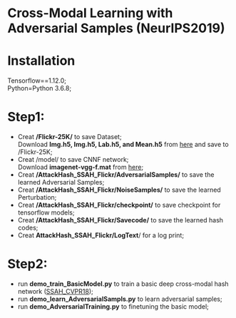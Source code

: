 # Cross-Modal Learning with Adversarial Samples (NeurIPS2019)

Installation
=====
Tensorflow==1.12.0;   
Python=Python 3.6.8;  

Step1:
======
  * Creat __/Flickr-25K/__ to save Dataset;  
    Download __Img.h5, Img.h5, Lab.h5, and Mean.h5__ from [here](https://drive.google.com/drive/folders/1DcgBfKRoM8dCglaOamweQu6D6CynW7B_) and save to /Flickr-25K;  
  * Creat /model/ to save CNNF network;  
    Download __imagenet-vgg-f.mat__ from [here](https://drive.google.com/drive/folders/1bbVTWN8IVMxchM2-xnwZRhoWb-Cj6_gj);
  * Creat __/AttackHash_SSAH_Flickr/AdversarialSamples/__ to save the learned Adversarial Samples;  
  * Creat __/AttackHash_SSAH_Flickr/NoiseSamples/__ to save the learned Perturbation;  
  * Creat __/AttackHash_SSAH_Flickr/checkpoint/__ to save checkpoint for tensorflow models;  
  * Creat __/AttackHash_SSAH_Flickr/Savecode/__ to save the learned hash codes;  
  * Creat __AttackHash_SSAH_Flickr/LogText__/ for a log print;  
  
Step2:
======
  * run __demo_train_BasicModel.py__ to train a basic deep cross-modal hash network ([SSAH_CVPR18](http://openaccess.thecvf.com/content_cvpr_2018/papers/Li_Self-Supervised_Adversarial_Hashing_CVPR_2018_paper.pdf));  
  * run __demo_learn_AdversarialSampls.py__ to learn adversarial samples;
  * run __demo_AdversarialTraining.py__ to finetuning the basic model;  
